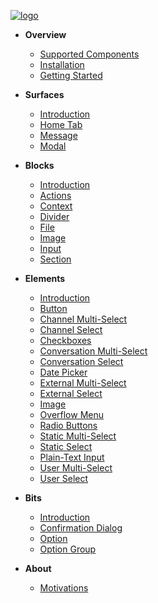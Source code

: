 [![logo](https://raw.githubusercontent.com/raycharius/slack-block-builder-docs/master/docs/resources/images/main/logo-horizontal-small.png)](/  "Block Builder – Maintainable JavaScript Code for Slack Block Kit")

* **Overview**
  * [Supported Components](support.md "Block Builder – Supported Components – Maintainable JavaScript Code for Slack Block Kit")
  * [Installation](installation.md "Block Builder – Installation – Maintainable JavaScript Code for Slack Block Kit")
  * [Getting Started](getting-started.md "Block Builder – Getting Started – Maintainable JavaScript Code for Slack Block Kit")

* **Surfaces**
  * [Introduction](surfaces/introduction.md "Block Builder – Surfaces – Introduction – Maintainable JavaScript Code for Slack Block Kit")
  * [Home Tab](surfaces/home-tab.md "Block Builder – Home Tab – Maintainable JavaScript Code for Slack Block Kit")
  * [Message](surfaces/message.md "Block Builder – Message")
  * [Modal](surfaces/modal.md "Block Builder – Modal – Maintainable JavaScript Code for Slack Block Kit")

* **Blocks**
  * [Introduction](blocks/introduction.md "Block Builder – Blocks – Introduction – Maintainable JavaScript Code for Slack Block Kit")
  * [Actions](blocks/actions.md "Block Builder – Actions – Maintainable JavaScript Code for Slack Block Kit")
  * [Context](blocks/context.md "Block Builder – Context – Maintainable JavaScript Code for Slack Block Kit")
  * [Divider](blocks/divider.md "Block Builder – Divider – Maintainable JavaScript Code for Slack Block Kit")
  * [File](blocks/file.md "Block Builder – File – Maintainable JavaScript Code for Slack Block Kit")
  * [Image](blocks/image.md "Block Builder – Image – Maintainable JavaScript Code for Slack Block Kit")
  * [Input](blocks/input.md "Block Builder – Input – Maintainable JavaScript Code for Slack Block Kit")
  * [Section](blocks/section.md "Block Builder – Section – Maintainable JavaScript Code for Slack Block Kit")
 

* **Elements**
  * [Introduction](elements/introduction.md "Block Builder – Elements – Introduction – Maintainable JavaScript Code for Slack Block Kit")
  * [Button](elements/button.md "Block Builder – Button – Maintainable JavaScript Code for Slack Block Kit")
  * [Channel Multi-Select](elements/channel-multiselect.md "Block Builder – Channel Multi-Select – Maintainable JavaScript Code for Slack Block Kit")
  * [Channel Select](elements/channel-select.md "Block Builder – Channel Select – Maintainable JavaScript Code for Slack Block Kit")
  * [Checkboxes](elements/checkboxes.md "Block Builder – Checkboxes – Maintainable JavaScript Code for Slack Block Kit")
  * [Conversation Multi-Select](elements/conversations-multiselect.md "Block Builder – Conversation Multi-Select – Maintainable JavaScript Code for Slack Block Kit")
  * [Conversation Select](elements/conversations-select.md "Block Builder – Conversation Select – Maintainable JavaScript Code for Slack Block Kit")
  * [Date Picker](elements/datepicker.md "Block Builder – Date Picker – Maintainable JavaScript Code for Slack Block Kit")
  * [External Multi-Select](elements/external-multiselect.md "Block Builder – External Multi-Select – Maintainable JavaScript Code for Slack Block Kit")
  * [External Select](elements/external-select.md "Block Builder – External Select – Maintainable JavaScript Code for Slack Block Kit")
  * [Image](elements/img.md "Block Builder – Image – Maintainable JavaScript Code for Slack Block Kit")
  * [Overflow Menu](elements/overflow-menu.md "Block Builder – Overflow Menu – Maintainable JavaScript Code for Slack Block Kit")
  * [Radio Buttons](elements/radio-buttons.md "Block Builder – Radio Buttons – Maintainable JavaScript Code for Slack Block Kit")
  * [Static Multi-Select](elements/static-multiselect.md "Block Builder – Static Multi-Select – Maintainable JavaScript Code for Slack Block Kit")
  * [Static Select](elements/static-select.md "Block Builder – Static Select – Maintainable JavaScript Code for Slack Block Kit")
  * [Plain-Text Input](elements/text-input.md "Block Builder – Plain-Text Input – Maintainable JavaScript Code for Slack Block Kit")
  * [User Multi-Select](elements/user-multiselect.md "Block Builder – User Multi-Select – Maintainable JavaScript Code for Slack Block Kit")
  * [User Select](elements/user-select.md "Block Builder – User Select – Maintainable JavaScript Code for Slack Block Kit")
  
* **Bits**
  * [Introduction](bits/introduction.md "Block Builder – Bits – Introduction – Maintainable JavaScript Code for Slack Block Kit")
  * [Confirmation Dialog](bits/confirmation-dialog.md "Block Builder – Confirmation Dialog – Maintainable JavaScript Code for Slack Block Kit")
  * [Option](bits/option.md "Block Builder – Option – Maintainable JavaScript Code for Slack Block Kit")
  * [Option Group](bits/option-group.md "Block Builder – Option Group – Maintainable JavaScript Code for Slack Block Kit") 

* **About**
  * [Motivations](motivations.md "Block Builder – Motivations – Maintainable JavaScript Code for Slack Block Kit")